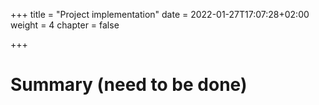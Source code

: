 +++
title = "Project implementation"
date = 2022-01-27T17:07:28+02:00
weight = 4
chapter = false

+++

# Summary (need to be done)
